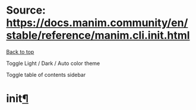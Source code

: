 # Source: https://docs.manim.community/en/stable/reference/manim.cli.init.html

[Back to top](#)

Toggle Light / Dark / Auto color theme

Toggle table of contents sidebar

init[¶](#module-manim.cli.init "Link to this heading")
======================================================